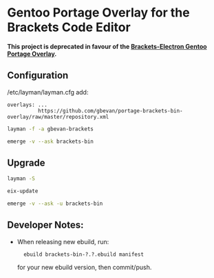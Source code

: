 Gentoo Portage Overlay for the Brackets Code Editor
===================================================

**This project is deprecated in favour of the [Brackets-Electron Gentoo Portage Overlay](https://github.com/gbevan/brackets-electron-bin-overlay).**


Configuration
-------------

/etc/layman/layman.cfg add:

    overlays: ...
              https://github.com/gbevan/portage-brackets-bin-overlay/raw/master/repository.xml

```bash
layman -f -a gbevan-brackets

emerge -v --ask brackets-bin
```

Upgrade
-------

```bash
layman -S

eix-update

emerge -v --ask -u brackets-bin
```

Developer Notes:
----------------

* When releasing new ebuild, run:

        ebuild brackets-bin-?.?.ebuild manifest

  for your new ebuild version, then commit/push.
